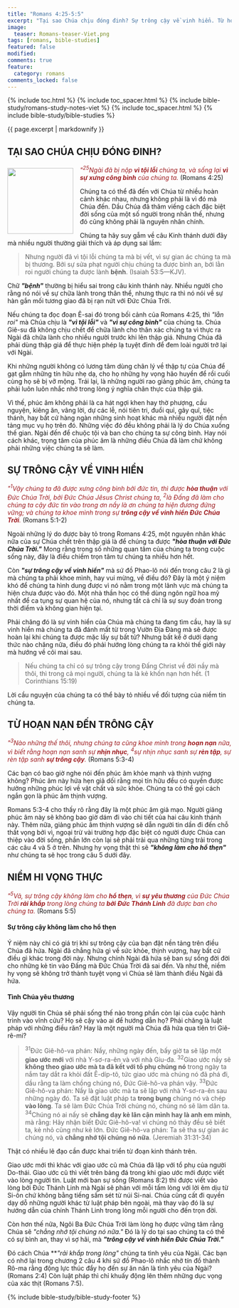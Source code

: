 ```yaml
---
title: "Romans 4:25-5:5"
excerpt: "Tại sao Chúa chịu đóng đinh? Sự trông cậy về vinh hiển. Từ hoạn nạn đến trông cậy. Niềm hy vọng thực."
image:
  teaser: Romans-teaser-Viet.png
tags: [romans, bible-studies]
featured: false
modified:
comments: true
feature:
  category: romans
comments_locked: false
---
```


{% include toc.html %}
{% include toc_spacer.html %}
{% include bible-study/romans-study-notes-viet %}
{% include toc_spacer.html %}
{% include bible-study/bible-studies %}

{{ page.excerpt | markdownify }}

## TẠI SAO CHÚA CHỊU ĐÓNG ĐINH?
<div>
<p>
<img alt src="http://vacsf.org/assets/images/Romans-teaser-Viet.png" style="border: 0px none; margin: 7px 15px 0px 0px; max-width: 100%; height: 148px; padding: 0px; float: left;">
    <span style="color: rgb(159, 29, 33);"><i>"<sup>25</sup>Ngài đã bị nộp <strong>vì tội lỗi</strong> chúng ta, và sống lại <strong>vì sự xưng công bình</strong> của chúng ta.</i></span> (Romans 4:25)<br /></p>Chúng ta có thể đã đến với Chúa từ nhiều hoàn cảnh khác nhau, nhưng không phải là vì đó mà Chúa đến. Dầu Chúa đã thăm viếng cách đặc biệt đời sống của một số người trong nhân thế, nhưng đó cũng không phải là nguyên nhân chính.
</div>

Chúng ta hãy suy gẫm về câu Kinh thánh dưới đây mà nhiều người thường giải thích và áp dụng sai lầm:

>  Nhưng người đã vì tội lỗi chúng ta mà bị vết, vì sự gian ác chúng ta mà bị thương. Bởi sự sửa phạt người chịu chúng ta được bình an, bởi lằn roi người chúng ta được lành <strong>bệnh</strong>. (Isaiah 53:5&mdash;KJV).

Chữ ***"bệnh"*** thường bị hiểu sai trong câu kinh thánh này. Nhiều người cho rằng nó nói về sự chữa lành trong thân thể, nhưng thực ra thì nó nói về sự hàn gắn mối tương giao đã bị rạn nứt với Đức Chúa Trời.

Nếu chúng ta đọc đoạn Ê-sai đó trong bối cảnh của Romans 4:25, thì *"lằn roi"* mà Chúa chịu là ***"vì tội lỗi"*** và ***"vì sự công bình"*** của chúng ta. Chúa Giê-su đã không chịu chết để chữa lành cho thân xác chúng ta vì thực ra Ngài đã chữa lành cho nhiều người trước khi lên thập giá. Nhưng Chúa đã phải dùng thập giá để thực hiện phép lạ tuyệt đỉnh để đem loài người trở lại với Ngài.

Khi những người không có lương tâm dùng chân lý về thập tự của Chúa để gạt gẫm những tín hữu nhẹ dạ, cho họ những hy vọng hão huyền để rồi cuối cùng họ sẽ bị vỡ mộng. Trái lại, là những người rao giảng phúc âm, chúng ta phải luôn luôn nhắc nhở trong lòng ý nghĩa chân thực của thập giá.

Vì thế, phúc âm không phải là ca hát ngợi khen hay thờ phượng, cầu nguyện, kiêng ăn, vâng lời, dự các lễ, nói tiên tri, đuổi quỉ, gây quĩ, tiệc thánh, hay bất cứ hàng ngàn những sinh hoạt khác mà nhiều người đặt nền tảng mục vụ họ trên đó. Những việc đó đều không phải là lý do Chúa xuống thế gian. Ngài đến để chuộc tội và ban cho chúng ta sự công bình. Hay nói cách khác, trọng tâm của phúc âm là những điều Chúa đã làm chứ không phải những việc chúng ta sẽ làm.

## SỰ TRÔNG CẬY VỀ VINH HIỂN

<span style="color: rgb(159, 29, 33);">
<i>"<sup>1</sup>Vậy chúng ta đã được xưng công bình bởi đức tin, thì được <strong>hòa thuận</strong> với Ðức Chúa Trời, bởi Ðức Chúa Jêsus Christ chúng ta, <sup>2</sup>là Ðấng đã làm cho chúng ta cậy đức tin vào trong ơn nầy là ơn chúng ta hiện đương đứng vững; và chúng ta khoe mình trong sự <strong>trông cậy về vinh hiển Ðức Chúa Trời</strong>.</i></span> (Romans 5:1-2)

Ngoài những lý do được bày tỏ trong Romans 4:25, một nguyên nhân khác nữa của sự Chúa chết trên thập giá là để chúng ta được ***"hòa thuận với Đức Chúa Trời."***  Mong rằng trong số những quan tâm của chúng ta trong cuộc sống này, đây là điều chiếm trọn tâm tư chúng ta nhiều hơn hết.

Còn ***"sự trông cậy về vinh hiển"*** mà sứ đồ Phao-lô nói đến trong câu 2 là gì mà chúng ta phải khoe mình, hay vui mừng, về điều đó? Đây là một ý niệm khó để chúng ta hình dung được vì nó nằm trong một lãnh vực mà chúng ta hiện chưa được vào đó. Một nhà thần học có thể dùng ngôn ngữ hoa mỹ nhất để ca tụng sự quan hệ của nó, nhưng tất cả chỉ là sự suy đoán trong thời điểm và không gian hiện tại.

Phải chăng đó là sự vinh hiển của Chúa mà chúng ta đang tìm cầu, hay là sự vinh hiển mà chúng ta đã đánh mất từ trong Vườn Địa Đàng mà sẽ được hoàn lại khi chúng ta được mặc lấy sự bất tử? Nhưng bất kể ở dưới dạng thức nào chăng nữa, điều đó phải hướng lòng chúng ta ra khỏi thế giới này mà hướng về cõi mai sau.

> Nếu chúng ta chỉ có sự trông cậy trong Ðấng Christ về đời nầy mà thôi, thì trong cả mọi người, chúng ta là kẻ khốn nạn hơn hết. (1 Corinthians 15:19)

Lời cầu nguyện của chúng ta có thể bày tỏ nhiều về đối tượng của niềm tin chúng ta.

## TỪ HOẠN NẠN ĐẾN TRÔNG CẬY

<span style="color: rgb(159, 29, 33);">
<i>"<sup>3</sup>Nào những thế thôi, nhưng chúng ta cũng khoe mình trong <strong>hoạn nạn</strong> nữa, vì biết rằng hoạn nạn sanh sự <strong>nhịn nhục</strong>, <sup>4</sup>sự nhịn nhục sanh sự <strong>rèn tập</strong>, sự rèn tập sanh <strong>sự trông cậy</strong>.</i></span> (Romans 5:3-4)

Các bạn có bao giờ nghe nói đến phúc âm khỏe mạnh và thịnh vượng không? Phúc âm này hứa hẹn giả dối rằng mọi tín hữu đều có quyền được hưởng những phúc lợi về vật chất và sức khỏe. Chúng ta có thể gọi cách ngắn gọn là phúc âm thịnh vượng.

Romans 5:3-4 cho thấy rõ rằng đây là một phúc âm giả mạo. Người giảng phúc âm này sẽ không bao giờ dám đi vào chi tiết của hai câu kinh thánh này. Thêm nữa, giảng phúc âm thịnh vượng sẽ dẫn người tin dần đi đến chỗ thất vọng bởi vì, ngoại trừ vài trường hợp đặc biệt có người được Chúa can thiệp vào đời sống, phần lớn còn lại sẽ phải trải qua những từng trải trong các câu 4 và 5 ở trên. Nhưng hy vọng thật thì sẽ ***"không làm cho hổ thẹn"*** như chúng ta sẽ học trong câu 5 dưới đây.

## NIỀM HI VỌNG THỰC

<span style="color: rgb(159, 29, 33);">
<i>"<sup>5</sup>Vả, sự trông cậy không làm cho <strong>hổ thẹn</strong>, vì <strong>sự yêu thương</strong> của Ðức Chúa Trời <strong>rải khắp</strong> trong lòng chúng ta <strong>bởi Ðức Thánh Linh</strong> đã được ban cho chúng ta.</i></span> (Romans 5:5)

#### Sự trông cậy không làm cho hổ thẹn

Ý niệm này chỉ có giá trị khi sự trông cậy của bạn đặt nền tảng trên điều Chúa đã hứa. Ngài đã chẳng hứa gì về sức khỏe, thịnh vượng, hay bất cứ điều gì khác trong đời này. Nhưng chính Ngài đã hứa sẽ ban sự sống đời đời cho những kẻ tin vào Đấng mà Đức Chúa Trời đã sai đến. Và như thế, niềm hy vọng sẽ không trở thành tuyệt vọng vì Chúa sẽ làm thành điều Ngài đã hứa.

#### Tình Chúa yêu thương

Vậy người tin Chúa sẽ phải sống thế nào trong phần còn lại của cuộc hành trình vào vĩnh cửu? Họ sẽ cậy vào ai để hướng dẫn họ? Phải chăng là luật pháp với những điều răn? Hay là một người mà Chúa đã hứa qua tiên tri Giê-rê-mi?

> <sup>31</sup>Ðức Giê-hô-va phán: Nầy, những ngày đến, bấy giờ ta sẽ lập một <strong>giao ước mới</strong> với nhà Y-sơ-ra-ên và với nhà Giu-đa.
> <sup>32</sup>Giao ước nầy sẽ <strong>không theo giao ước mà ta đã kết với tổ phụ chúng nó</strong> trong ngày ta nắm tay dắt ra khỏi đất Ê-díp-tô, tức giao ước mà chúng nó đã phá đi, dầu rằng ta làm chồng chúng nó, Ðức Giê-hô-va phán vậy.
> <sup>33</sup>Ðức Giê-hô-va phán: Nầy là giao ước mà ta sẽ lập với nhà Y-sơ-ra-ên sau những ngày đó. Ta sẽ đặt luật pháp ta <strong>trong bụng</strong> chúng nó và chép <strong>vào lòng</strong>. Ta sẽ làm Ðức Chúa Trời chúng nó, chúng nó sẽ làm dân ta.
> <sup>34</sup>Chúng nó ai nấy sẽ <strong>chẳng dạy kẻ lân cận mình hay là anh em mình</strong>, mà rằng: Hãy nhận biết Ðức Giê-hô-va! vì chúng nó thảy đều sẽ biết ta, kẻ nhỏ cũng như kẻ lớn. Ðức Giê-hô-va phán: Ta sẽ tha sự gian ác chúng nó, và <strong>chẳng nhớ tội chúng nó nữa</strong>. (Jeremiah 31:31-34)

Thật có nhiều lẽ đạo cần được khai triển từ đoạn kinh thánh trên.

Giao ước mới thì khác với giao ước cũ mà Chúa đã lập với tổ phụ của người Do-thái. Giao ước cũ thì viết trên bảng đá trong khi giao ước mới được viết vào lòng người tin. Luật mới ban sự sống (Romans 8:2) thì được viết vào lòng bởi Đức Thánh Linh mà Ngài sẽ phán với mỗi tấm lòng với lời êm dịu từ Si-ôn chứ không bằng tiếng sấm sét từ núi Si-nai. Chúa cũng cất đi quyền dạy dỗ những người khác từ luật pháp bên ngoài, mà thay vào đó là sự hướng dẫn của chính Thánh Linh trong lòng mỗi người cho đến trọn đời.

Còn hơn thế nữa, Ngôi Ba Đức Chúa Trời làm lòng họ được vững tâm  rằng Chúa sẽ *"chẳng nhớ tội chúng nó nữa."* Đó là lý do tại sao chúng ta có thể có sự bình an, thay vì sợ hãi, mà ***"trông cậy về vinh hiển Đức Chúa Trời."***

Đó cách Chúa ***"rải khắp trong lòng"* chúng ta tình yêu của Ngài. Các bạn có nhớ lại trong chương 2 câu 4 khi sứ đồ Phao-lô nhắc nhở tín đồ thành Rô-ma rằng động lực thúc đẩy họ đến sự ăn năn là tình yêu của Ngài? (Romans 2:4) Còn luật pháp thì chỉ khuấy động lên thêm những dục vọng của xác thịt (Romans 7:5).


{% include bible-study/bible-study-footer %}

